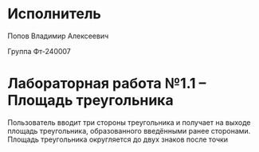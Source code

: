 # Исполнитель
Попов Владимир Алексеевич

Группа Фт-240007

# Лабораторная работа №1.1 – Площадь треугольника
Пользователь вводит три стороны треугольника и получает на выходе площадь треугольника, образованного введёнными ранее сторонами. Площадь треугольника округляется до двух знаков после точки

